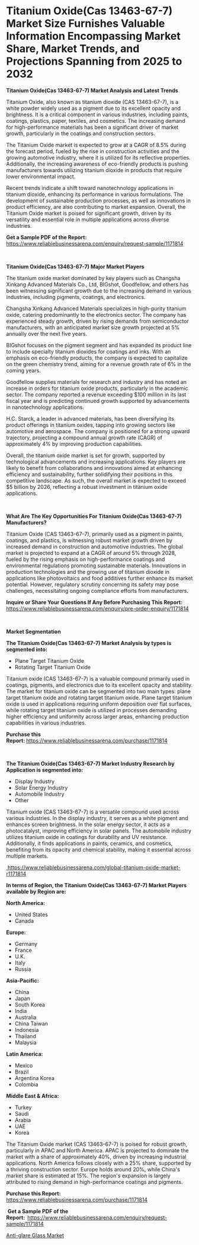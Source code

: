 <p><h1>Titanium Oxide(Cas 13463-67-7) Market Size Furnishes Valuable Information Encompassing Market Share, Market Trends, and Projections Spanning from 2025 to 2032</h1></p><p><strong>Titanium Oxide(Cas 13463-67-7) Market Analysis and Latest Trends</strong></p>
<p><p>Titanium Oxide, also known as titanium dioxide (CAS 13463-67-7), is a white powder widely used as a pigment due to its excellent opacity and brightness. It is a critical component in various industries, including paints, coatings, plastics, paper, textiles, and cosmetics. The increasing demand for high-performance materials has been a significant driver of market growth, particularly in the coatings and construction sectors.</p><p>The Titanium Oxide market is expected to grow at a CAGR of 8.5% during the forecast period, fueled by the rise in construction activities and the growing automotive industry, where it is utilized for its reflective properties. Additionally, the increasing awareness of eco-friendly products is pushing manufacturers towards utilizing titanium dioxide in products that require lower environmental impact.</p><p>Recent trends indicate a shift toward nanotechnology applications in titanium dioxide, enhancing its performance in various formulations. The development of sustainable production processes, as well as innovations in product efficiency, are also contributing to market expansion. Overall, the Titanium Oxide market is poised for significant growth, driven by its versatility and essential role in multiple applications across diverse industries.</p></p>
<p><strong>Get a Sample PDF of the Report:&nbsp;</strong> <a href="https://www.reliablebusinessarena.com/enquiry/request-sample/1171814?utm_campaign=3292&utm_medium=2&utm_source=Github&utm_content=ia&utm_term=03042025&utm_id=titanium-oxidecas-13463-67-7">https://www.reliablebusinessarena.com/enquiry/request-sample/1171814</a></p>
<p>&nbsp;</p>
<p><strong>Titanium Oxide(Cas 13463-67-7) Major Market Players</strong></p>
<p><p>The titanium oxide market dominated by key players such as Changsha Xinkang Advanced Materials Co., Ltd, BIGshot, Goodfellow, and others has been witnessing significant growth due to the increasing demand in various industries, including pigments, coatings, and electronics.</p><p>Changsha Xinkang Advanced Materials specializes in high-purity titanium oxide, catering predominantly to the electronics sector. The company has experienced steady growth, driven by rising demands from semiconductor manufacturers, with an anticipated market size growth projected at 5% annually over the next five years.</p><p>BIGshot focuses on the pigment segment and has expanded its product line to include specialty titanium dioxides for coatings and inks. With an emphasis on eco-friendly products, the company is expected to capitalize on the green chemistry trend, aiming for a revenue growth rate of 6% in the coming years.</p><p>Goodfellow supplies materials for research and industry and has noted an increase in orders for titanium oxide products, particularly in the academic sector. The company reported a revenue exceeding $100 million in its last fiscal year and is predicting continued growth supported by advancements in nanotechnology applications.</p><p>H.C. Starck, a leader in advanced materials, has been diversifying its product offerings in titanium oxides, tapping into growing sectors like automotive and aerospace. The company is positioned for a strong upward trajectory, projecting a compound annual growth rate (CAGR) of approximately 4% by improving production capabilities.</p><p>Overall, the titanium oxide market is set for growth, supported by technological advancements and increasing applications. Key players are likely to benefit from collaborations and innovations aimed at enhancing efficiency and sustainability, further solidifying their positions in this competitive landscape. As such, the overall market is expected to exceed $5 billion by 2026, reflecting a robust investment in titanium oxide applications.</p></p>
<p>&nbsp;</p>
<p><strong>What Are The Key Opportunities For Titanium Oxide(Cas 13463-67-7) Manufacturers?</strong></p>
<p><p>Titanium Oxide (CAS 13463-67-7), primarily used as a pigment in paints, coatings, and plastics, is witnessing robust market growth driven by increased demand in construction and automotive industries. The global market is projected to expand at a CAGR of around 5% through 2028, fueled by the rising emphasis on high-performance coatings and environmental regulations promoting sustainable materials. Innovations in production technologies and the growing use of titanium dioxide in applications like photovoltaics and food additives further enhance its market potential. However, regulatory scrutiny concerning its safety may pose challenges, necessitating ongoing compliance efforts from manufacturers.</p></p>
<p><strong>Inquire or Share Your Questions If Any Before Purchasing This Report:</strong> <a href="https://www.reliablebusinessarena.com/enquiry/pre-order-enquiry/1171814?utm_campaign=3292&utm_medium=2&utm_source=Github&utm_content=ia&utm_term=03042025&utm_id=titanium-oxidecas-13463-67-7">https://www.reliablebusinessarena.com/enquiry/pre-order-enquiry/1171814</a></p>
<p>&nbsp;</p>
<p><strong>Market Segmentation</strong></p>
<p><strong>The Titanium Oxide(Cas 13463-67-7) Market Analysis by types is segmented into:</strong></p>
<p><ul><li>Plane Target Titanium Oxide</li><li>Rotating Target Titanium Oxide</li></ul></p>
<p><p>Titanium oxide (CAS 13463-67-7) is a valuable compound primarily used in coatings, pigments, and electronics due to its excellent opacity and stability. The market for titanium oxide can be segmented into two main types: plane target titanium oxide and rotating target titanium oxide. Plane target titanium oxide is used in applications requiring uniform deposition over flat surfaces, while rotating target titanium oxide is utilized in processes demanding higher efficiency and uniformity across larger areas, enhancing production capabilities in various industries.</p></p>
<p><strong>Purchase this Report:&nbsp;</strong><a href="https://www.reliablebusinessarena.com/purchase/1171814?utm_campaign=3292&utm_medium=2&utm_source=Github&utm_content=ia&utm_term=03042025&utm_id=titanium-oxidecas-13463-67-7">https://www.reliablebusinessarena.com/purchase/1171814</a></p>
<p>&nbsp;</p>
<p><strong>The Titanium Oxide(Cas 13463-67-7) Market Industry Research by Application is segmented into:</strong></p>
<p><ul><li>Display Industry</li><li>Solar Energy Industry</li><li>Automobile Industry</li><li>Other</li></ul></p>
<p><p>Titanium oxide (CAS 13463-67-7) is a versatile compound used across various industries. In the display industry, it serves as a white pigment and enhances screen brightness. In the solar energy sector, it acts as a photocatalyst, improving efficiency in solar panels. The automobile industry utilizes titanium oxide in coatings for durability and UV resistance. Additionally, it finds applications in paints, ceramics, and cosmetics, benefiting from its opacity and chemical stability, making it essential across multiple markets.</p></p>
<p><a href="https://www.reliablebusinessarena.com/global-titanium-oxide-market-r1171814?utm_campaign=3292&utm_medium=2&utm_source=Github&utm_content=ia&utm_term=03042025&utm_id=titanium-oxidecas-13463-67-7">&nbsp;https://www.reliablebusinessarena.com/global-titanium-oxide-market-r1171814</a></p>
<p><strong>In terms of Region, the Titanium Oxide(Cas 13463-67-7) Market Players available by Region are:</strong></p>
<p>
    <p> <strong> North America: </strong>
        <ul>
            <li>United States</li>
            <li>Canada</li>
        </ul>
        </p> 
    <p> <strong> Europe: </strong>
        <ul>
            <li>Germany</li>
            <li>France</li>
            <li>U.K.</li>
            <li>Italy</li>
            <li>Russia</li>
        </ul>
        </p> 
    <p> <strong> Asia-Pacific: </strong>
        <ul>
            <li>China</li>
            <li>Japan</li>
            <li>South Korea</li>
            <li>India</li>
            <li>Australia</li>
            <li>China Taiwan</li>
            <li>Indonesia</li>
            <li>Thailand</li>
            <li>Malaysia</li>
        </ul>
        </p> 
    <p> <strong> Latin America: </strong>
        <ul>
            <li>Mexico</li>
            <li>Brazil</li>
            <li>Argentina Korea</li>
            <li>Colombia</li>
        </ul>
        </p> 
    <p> <strong> Middle East & Africa: </strong>
        <ul>
            <li>Turkey</li>
            <li>Saudi</li>
            <li>Arabia</li>
            <li>UAE</li>
            <li>Korea</li>
        </ul>
    </p>
    </p>
<p><p>The Titanium Oxide market (CAS 13463-67-7) is poised for robust growth, particularly in APAC and North America. APAC is projected to dominate the market with a share of approximately 40%, driven by increasing industrial applications. North America follows closely with a 25% share, supported by a thriving construction sector. Europe holds around 20%, while China's market share is estimated at 15%. The region's expansion is largely attributed to rising demand in high-performance coatings and pigments.</p></p>
<p><strong>Purchase this Report: </strong><a href="https://www.reliablebusinessarena.com/purchase/1171814?utm_campaign=3292&utm_medium=2&utm_source=Github&utm_content=ia&utm_term=03042025&utm_id=titanium-oxidecas-13463-67-7">https://www.reliablebusinessarena.com/purchase/1171814</a></p>
<p>&nbsp;<strong>Get a Sample PDF of the Report:&nbsp;&nbsp;</strong><a href="https://www.reliablebusinessarena.com/enquiry/request-sample/1171814?utm_campaign=3292&utm_medium=2&utm_source=Github&utm_content=ia&utm_term=03042025&utm_id=titanium-oxidecas-13463-67-7">https://www.reliablebusinessarena.com/enquiry/request-sample/1171814</a></p>
<p><strong></strong></p>
<p><p><a href="https://github.com/stickkinkel/Market-Research-Report-List-1/blob/main/anti-glare-glass-market.md?utm_campaign=3292&utm_medium=2&utm_source=Github&utm_content=ia&utm_term=03042025&utm_id=titanium-oxidecas-13463-67-7">Anti-glare Glass Market</a></p></p>